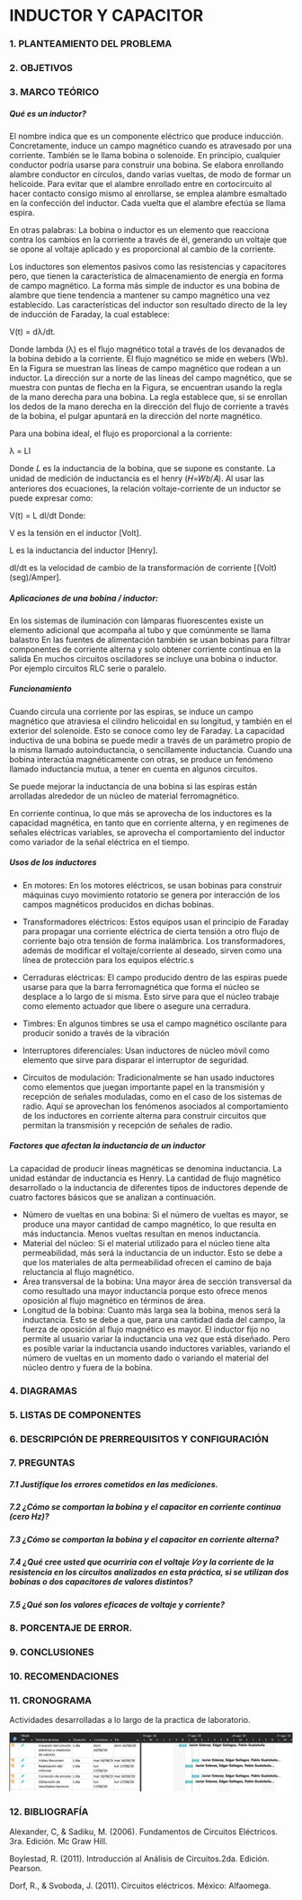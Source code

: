 # INDUCTOR Y CAPACITOR

### 1. PLANTEAMIENTO DEL PROBLEMA

### 2. OBJETIVOS

### 3. MARCO TEÓRICO 

##### Qué es un inductor?

El nombre indica que es un componente eléctrico que produce inducción. Concretamente, induce un campo magnético cuando es atravesado por una corriente. También se le llama bobina o solenoide. En principio, cualquier conductor podría usarse para construir una bobina. Se elabora enrollando alambre conductor en círculos, dando varias vueltas, de modo de formar un helicoide. Para evitar que el alambre enrollado entre en cortocircuito al hacer contacto consigo mismo al enrollarse, se emplea alambre esmaltado en la confección del inductor. Cada vuelta que el alambre efectúa se llama espira.

En otras palabras: La bobina o inductor es un elemento que reacciona contra los cambios en la corriente a través de él, generando un voltaje que se opone al voltaje aplicado y es proporcional al cambio de la corriente.

Los inductores son elementos pasivos como las resistencias y capacitores pero, que tienen la característica de almacenamiento de energía en forma de campo magnético. La forma más simple de inductor es una bobina de alambre que tiene tendencia a mantener su campo magnético una vez establecido. Las características del inductor son resultado directo de la ley de inducción de Faraday, la cual establece:

V(t) = dλ/dt.

Donde lambda (λ) es el flujo magnético total a través de los devanados de la bobina debido a la corriente. El flujo magnético se mide en webers (Wb). En la Figura se muestran las líneas de campo magnético que rodean a un inductor. La dirección sur a norte de las líneas del campo magnético, que se muestra con puntas de flecha en la Figura, se encuentran usando la regla de la mano derecha para una bobina. La regla establece que, si se enrollan los dedos de la mano derecha en la dirección del flujo de corriente a través de la bobina, el pulgar apuntará en la dirección del norte magnético.

Para una bobina ideal, el flujo es proporcional a la corriente:

λ = LI

Donde 𝐿 es la inductancia de la bobina, que se supone es constante. La unidad de medición de inductancia es el henry (𝐻=𝑊𝑏/𝐴). Al usar las anteriores dos ecuaciones, la relación voltaje-corriente de un inductor se puede expresar como:

V(t) = L dI/dt
Donde:

V es la tensión en el inductor [Volt].

L es la inductancia del inductor [Henry].

dI/dt es la velocidad de cambio de la transformación de corriente [(Volt)(seg)/Amper].

##### Aplicaciones de una bobina / inductor:

En los sistemas de iluminación con lámparas fluorescentes existe un elemento adicional que acompaña al tubo y que comúnmente se llama balastro
En las fuentes de alimentación también se usan bobinas para filtrar componentes de corriente alterna y solo obtener corriente continua en la salida
En muchos circuitos osciladores se incluye una  bobina o inductor. Por ejemplo circuitos RLC serie o paralelo.

##### Funcionamiento

Cuando circula una corriente por las espiras, se induce un campo magnético que atraviesa el cilindro helicoidal en su longitud, y también en el exterior del solenoide. Esto se conoce como ley de Faraday. La capacidad inductiva de una bobina se puede medir a través de un parámetro propio de la misma llamado autoinductancia, o sencillamente inductancia. Cuando una bobina interactúa magnéticamente con otras, se produce un fenómeno llamado inductancia mutua, a tener en cuenta en algunos circuitos.

Se puede mejorar la inductancia de una bobina si las espiras están arrolladas alrededor de un núcleo de material ferromagnético.

En corriente continua, lo que más se aprovecha de los inductores es la capacidad magnética, en tanto que en corriente alterna, y en regímenes de señales eléctricas variables, se aprovecha el comportamiento del inductor como variador de la señal eléctrica en el tiempo.

##### Usos de los inductores

* En motores: En los motores eléctricos, se usan bobinas para construir máquinas cuyo movimiento rotatorio se genera por interacción de los campos magnéticos producidos en dichas bobinas.

* Transformadores eléctricos: Estos equipos usan el principio de Faraday para propagar una corriente eléctrica de cierta tensión a otro flujo de corriente bajo otra tensión de forma inalámbrica. Los transformadores, además de modificar el voltaje/corriente al deseado, sirven como una línea de protección para los equipos eléctric.s

* Cerraduras eléctricas: El campo producido dentro de las espiras puede usarse para que la barra ferromagnética que forma el núcleo se desplace a lo largo de si misma. Esto sirve para que el núcleo trabaje como elemento actuador que libere o asegure una cerradura.

* Timbres: En algunos timbres se usa el campo magnético oscilante para producir sonido a través de la vibración

* Interruptores diferenciales: Usan inductores de núcleo móvil como elemento que sirve para disparar el interruptor de seguridad.

* Circuitos de modulación: Tradicionalmente se han usado inductores como elementos que juegan importante papel en la transmisión y recepción de señales moduladas, como en el caso de los sistemas de radio. Aquí se aprovechan los fenómenos asociados al comportamiento de los inductores en corriente alterna para construir circuitos que permitan la transmisión y recepción de señales de radio.

##### Factores que afectan la inductancia de un inductor 

La capacidad de producir líneas magnéticas se denomina inductancia. La unidad estándar de inductancia es Henry. La cantidad de flujo magnético desarrollado o la inductancia de diferentes tipos de inductores depende de cuatro factores básicos que se analizan a continuación. 

* Número de vueltas en una bobina: Si el número de vueltas es mayor, se produce una mayor cantidad de campo magnético, lo que resulta en más inductancia. Menos vueltas resultan en menos inductancia. 
* Material del núcleo: Si el material utilizado para el núcleo tiene alta permeabilidad, más será la inductancia de un inductor. Esto se debe a que los materiales de alta permeabilidad ofrecen el camino de baja reluctancia al flujo magnético. 
* Área transversal de la bobina: Una mayor área de sección transversal da como resultado una mayor inductancia porque esto ofrece menos oposición al flujo magnético en términos de área. 
* Longitud de la bobina: Cuanto más larga sea la bobina, menos será la inductancia. Esto se debe a que, para una cantidad dada del campo, la fuerza de oposición al flujo magnético es mayor. El inductor fijo no permite al usuario variar la inductancia una vez que está diseñado. Pero es posible variar la inductancia usando inductores variables, variando el número de vueltas en un momento dado o variando el material del núcleo dentro y fuera de la bobina.

### 4. DIAGRAMAS

### 5. LISTAS DE COMPONENTES

### 6. DESCRIPCIÓN DE PRERREQUISITOS Y CONFIGURACIÓN

### 7. PREGUNTAS

##### 7.1 Justifique los errores cometidos en las mediciones.

##### 7.2 ¿Cómo se comportan la bobina y el capacitor en corriente continua (cero Hz)?

##### 7.3 ¿Cómo se comportan la bobina y el capacitor en corriente alterna?

##### 7.4 ¿Qué cree usted que ocurriría con el voltaje 𝑉𝑜 y la corriente de la resistencia en los circuitos analizados en esta práctica, si se utilizan dos bobinas o dos capacitores de valores distintos?

##### 7.5 ¿Qué son los valores eficaces de voltaje y corriente?

### 8. PORCENTAJE DE ERROR.

### 9. CONCLUSIONES 

### 10. RECOMENDACIONES 

### 11. CRONOGRAMA

Actividades desarrolladas a lo largo de la practica de laboratorio.

![](https://github.com/Edgar1Gallegos/CARACTERISTICAS-DE-LA-ONDA-SENOIDAL/blob/master/img/Cronograma.png)


### 12. BIBLIOGRAFÍA 

Alexander, C, & Sadiku, M. (2006). Fundamentos de Circuitos Eléctricos. 3ra. Edición. Mc Graw Hill.

Boylestad, R. (2011). Introducción al Análisis de Circuitos.2da. Edición. Pearson.

Dorf, R., & Svoboda, J. (2011). Circuitos eléctricos. México: Alfaomega.
